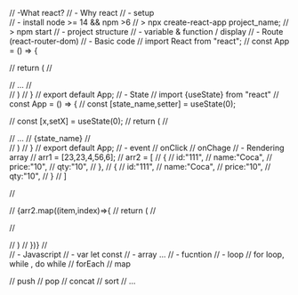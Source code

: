 
// -What react?
// - Why react
// - setup  
//  - install node >= 14 && npm >6
//  > npx create-react-app project_name;
//  > npm start
// - project structure
// - variable & function / display
// - Route (react-router-dom)
// - Basic code 
//     import React from "react";
//     const App = () => {

//         return (
//             <div>
//             ...
//             </div>
//         )
//     }
//     export default App;
// - State 
//     import {useState} from "react"
//      const App = () => {
//         const [state_name,setter] = useState(0);

//         const [x,setX] = useState(0);
//         return (
//             <div>
//             ...
//                 {state_name}
//             </div>
//         )
//     }
//     export default App;
// - event 
//     onClick
//     onChage
// - Rendering array
//     arr1 = [23,23,4,56,6];
//     arr2 = [
//         {
//             id:"111",
//             name:"Coca",
//             price:"10",
//             qty:"10",
//         },
//         {
//             id:"111",
//             name:"Coca",
//             price:"10",
//             qty:"10",
//         }
//     ]

//     <div>
//         {arr2.map((item,index)=>{
//             return (
//                 <div>

//                 </div>
//             )
//         })}
//     </div>
// - Javascript
//         - var let const
//         - array ...
//         - fucntion 
//         - loop 
//             for loop, while , do while 
//             forEach 
//             map

//             push 
//             pop 
//             concat
//             sort
//             ...

